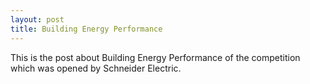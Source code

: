 ```yaml
---
layout: post
title: Building Energy Performance
---
```


This is the post about Building Energy Performance of the competition which was opened by Schneider Electric.

